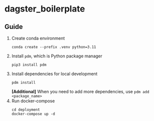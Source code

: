 # dagster_boilerplate

## Guide
1. Create conda environment
   ```
   conda create --prefix .venv python=3.11
   ```
2. Install `pdm`, which is Python package manager
   ```
   pip3 install pdm
   ```
3. Install dependencies for local development
   ```
   pdm install
   ```
    **[Additional]** When you need to add more dependencies, use `pdm add <package_name>`
4. Run docker-compose
   ```
   cd deployment
   docker-compose up -d
   ```